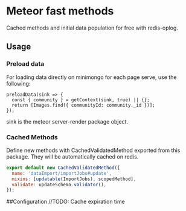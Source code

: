 # Meteor fast methods

Cached methods and initial data population for free with redis-oplog.


## Usage
### Preload data
For loading data directly on minimongo for each page serve, use the following:
```
preloadData(sink => {
  const { community } = getContext(sink, true) || {};
  return [Images.find({ communityId: community._id })];
});
```
sink is the meteor server-render package object.

### Cached Methods
Define new methods with CachedValidatedMethod exported from this package. They will be automatically cached on redis.
```javascript
export default new CachedValidatedMethod({
  name: 'dataImport/importJobs#update',
  mixins: [updatable(ImportJobs), scopedMethod],
  validate: updateSchema.validator(),
});
```

##Configuration
//TODO: Cache expiration time